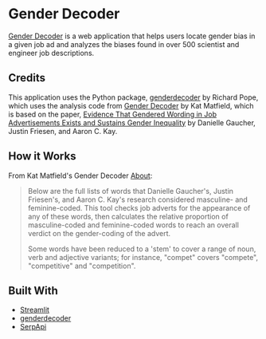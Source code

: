 # Gender Decoder

[Gender Decoder](https://lumamoto-genderdecoder-0--tool-5yx72t.streamlitapp.com/) 
is a web application that helps users locate gender bias in a given job ad and 
analyzes the biases found in over 500 scientist and engineer job descriptions.
## Credits
This application uses the Python package, [genderdecoder](https://github.com/Doteveryone/genderdecoder)
by Richard Pope, which uses the analysis code from [Gender Decoder](http://gender-decoder.katmatfield.com) 
by Kat Matfield, which is based on the paper, 
[Evidence That Gendered Wording in Job Advertisements Exists and Sustains Gender Inequality](http://gender-decoder.katmatfield.com/static/documents/Gaucher-Friesen-Kay-JPSP-Gendered-Wording-in-Job-ads.pdf)
by Danielle Gaucher, Justin Friesen, and Aaron C. Kay.

## How it Works
From Kat Matfield's Gender Decoder [About](http://gender-decoder.katmatfield.com/about):
> Below are the full lists of words that Danielle Gaucher's, Justin Friesen's, 
> and Aaron C. Kay's research considered masculine- and feminine-coded. 
> This tool checks job adverts for the appearance of any of these words, 
> then calculates the relative proportion of masculine-coded and feminine-coded 
> words to reach an overall verdict on the gender-coding of the advert. 
> 
> Some words have been reduced to a 'stem' to cover a range of
> noun, verb and adjective variants; for instance, "compet" covers "compete", 
> "competitive" and "competition".

## Built With
- [Streamlit](https://streamlit.io/)
- [genderdecoder](https://github.com/Doteveryone/genderdecoder)
- [SerpApi](https://serpapi.com/)